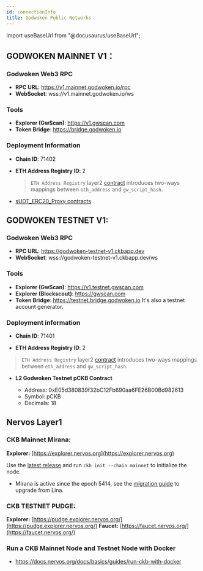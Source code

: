 ```yaml
---
id: connectionInfo
title: Godwoken Public Networks
---
```

import useBaseUrl from "@docusaurus/useBaseUrl";

## GODWOKEN MAINNET V1：

### Godwoken Web3 RPC

- **RPC URL**: https://v1.mainnet.godwoken.io/rpc
- **WebSocket**: wss://v1.mainnet.godwoken.io/ws

### Tools

- **Explorer (GwScan)**: https://v1.gwscan.com
- **Token Bridge**: https://bridge.godwoken.io

### Deployment Information

- **Chain ID**: 71402

- **ETH Address Registry ID**: 2
   > `ETH Address Registry` layer2 [contract](https://github.com/nervosnetwork/godwoken-scripts/blob/master/c/contracts/eth_addr_reg.c) introduces two-ways mappings between `eth_address` and `gw_script_hash`.

-  [sUDT_ERC20_Proxy contracts](https://github.com/nervosnetwork/godwoken-info/blob/mainnet_v1/mainnet_v1/bridged-token-list.json)



## GODWOKEN TESTNET V1:


### Godwoken Web3 RPC

* **RPC URL**: https://godwoken-testnet-v1.ckbapp.dev
* **WebSocket**: wss://godwoken-testnet-v1.ckbapp.dev/ws

### Tools

* **Explorer (GwScan)**: https://v1.testnet.gwscan.com
* **Explorer (Blockscout)**: https://gwscan.com
* **Token Bridge**: https://testnet.bridge.godwoken.io
  It's also a testnet account generator.

### Deployment information

* **Chain ID**: 71401

* **ETH Address Registry ID**: 2
> `ETH Address Registry` layer2 [contract](https://github.com/nervosnetwork/godwoken-scripts/blob/master/c/contracts/eth_addr_reg.c) introduces two-ways mappings between `eth_address` and `gw_script_hash`.

* **L2 Godwoken Testnet pCKB Contract**

    - Address: 0xE05d380839f32bC12Fb690aa6FE26B00Bd982613
    - Symbol: pCKB
    - Decimals: 18


## Nervos Layer1

### CKB Mainnet Mirana:

**Explorer:** [https://explorer.nervos.org](https://explorer.nervos.org)

Use the [latest release](https://github.com/nervosnetwork/ckb/releases/latest) and run `ckb init --chain mainnet` to initialize the node.
 - Mirana is active since the epoch 5414, see the [migration guide](https://github.com/jordanmack/nervos-ckb2021-hard-fork-migration-guide) to upgrade from Lina.


### CKB TESTNET PUDGE:

**Explorer:** [https://pudge.explorer.nervos.org/](https://pudge.explorer.nervos.org/)
**Faucet:** [https://faucet.nervos.org/](https://faucet.nervos.org/)

### Run a CKB Mainnet Node and Testnet Node with Docker
- https://docs.nervos.org/docs/basics/guides/run-ckb-with-docker
